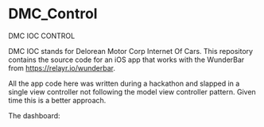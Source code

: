 # DMC_Control
DMC IOC CONTROL

DMC IOC stands for Delorean Motor Corp Internet Of Cars. This repository contains the source code for an iOS app that works with the WunderBar from https://relayr.io/wunderbar.

All the app code here was written during a hackathon and slapped in a single view controller not following the model view controller pattern. Given time this is a better approach. 

The dashboard:


